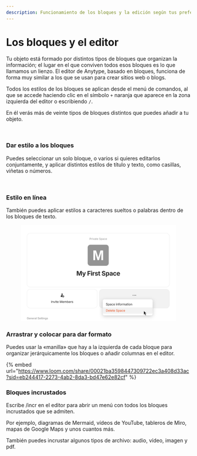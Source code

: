 ```yaml
---
description: Funcionamiento de los bloques y la edición según tus preferencias.
---
```


# Los bloques y el editor

Tu objeto está formado por distintos tipos de bloques que organizan la información; el lugar en el que conviven todos esos bloques es lo que llamamos un lienzo. El editor de Anytype, basado en bloques, funciona de forma muy similar a los que se usan para crear sitios web o blogs.

Todos los estilos de los bloques se aplican desde el menú de comandos, al que se accede haciendo clic en el símbolo `+` naranja que aparece en la zona izquierda del editor o escribiendo `/`. 

En él verás más de veinte tipos de bloques distintos que puedes añadir a tu objeto. 

<figure><img src="../../../.gitbook/assets/Screenshot 2023-08-17 at 18.49.21.png" alt=""><figcaption></figcaption></figure>

### Dar estilo a los bloques

Puedes seleccionar un solo bloque, o varios si quieres editarlos conjuntamente, y aplicar distintos estilos de título y texto, como casillas, viñetas o números.

<figure><img src="../../../.gitbook/assets/Screenshot 2023-08-17 at 18.53.48.png" alt=""><figcaption></figcaption></figure>

### Estilo en línea  

También puedes aplicar estilos a caracteres sueltos o palabras dentro de los bloques de texto.

<figure><img src="../../../.gitbook/assets/image (72).png" alt=""><figcaption></figcaption></figure>

### Arrastrar y colocar para dar formato

Puedes usar la «manilla» que hay a la izquierda de cada bloque para organizar jerárquicamente los bloques o añadir columnas en el editor.

{% embed url="https://www.loom.com/share/00021ba3598447309722ec3a408d33ac?sid=eb244417-2273-4ab2-8da3-bd47e62e82cf" %}

### Bloques incrustados

Escribe /incr en el editor para abrir un menú con todos los bloques incrustados que se admiten.

Por ejemplo, diagramas de Mermaid, vídeos de YouTube, tableros de Miro, mapas de Google Maps y unos cuantos más.

También puedes incrustar algunos tipos de archivo: audio, vídeo, imagen y pdf.

